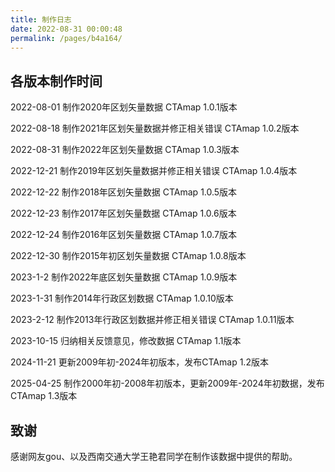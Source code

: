 ```yaml
---
title: 制作日志
date: 2022-08-31 00:00:48
permalink: /pages/b4a164/
---
```

## 各版本制作时间
2022-08-01
制作2020年区划矢量数据 CTAmap 1.0.1版本

2022-08-18
制作2021年区划矢量数据并修正相关错误 CTAmap 1.0.2版本

2022-08-31
制作2022年区划矢量数据 CTAmap 1.0.3版本

2022-12-21
制作2019年区划矢量数据并修正相关错误 CTAmap 1.0.4版本

2022-12-22
制作2018年区划矢量数据 CTAmap 1.0.5版本

2022-12-23
制作2017年区划矢量数据 CTAmap 1.0.6版本

2022-12-24
制作2016年区划矢量数据 CTAmap 1.0.7版本

2022-12-30
制作2015年初区划矢量数据 CTAmap 1.0.8版本

2023-1-2
制作2022年底区划矢量数据 CTAmap 1.0.9版本

2023-1-31
制作2014年行政区划数据 CTAmap 1.0.10版本

2023-2-12
制作2013年行政区划数据并修正相关错误 CTAmap 1.0.11版本

2023-10-15
归纳相关反馈意见，修改数据 CTAmap 1.1版本

2024-11-21
更新2009年初-2024年初版本，发布CTAmap 1.2版本

2025-04-25
制作2000年初-2008年初版本，更新2009年-2024年初数据，发布CTAmap 1.3版本



## 致谢
感谢网友gou、以及西南交通大学王艳君同学在制作该数据中提供的帮助。







